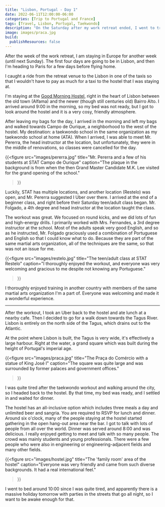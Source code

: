 ```yaml
---
title: "Lisbon, Portugal - Day 1"
date: 2022-06-11T12:00:00-06:00
categories: [Trip to Portugal and France]
tags: [Travel, Lisbon, Portugal, Taekwondo]
description: "On the Saturday after my work retreat ended, I went to train an ATA school in Lisbon and worked out with Mr. Folgado."
image: images/praca.jpg
build:
  publishResources: false
---
```


After the week of the work retreat, I am staying in Europe for another week
(until next Sunday). The first four days are going to be in Lisbon, and then I'm
heading to Paris for a few days before flying home.

I caught a ride from the retreat venue to the Lisbon in one of the taxis so that
I wouldn't have to pay as much for a taxi to the hostel that I was staying at.

I'm staying at the [Good Morning Hostel](https://goodmorninghostel.com), right
in the heart of Lisbon between the old town (Alfama) and the newer (though still
centuries old) Bairro Alto. I arrived around 9:00 in the morning, so my bed was
not ready, but I got to look around the hostel and it is a very cosy, friendly
atmosphere.

After leaving my bags for the day, I arrived in the morning and left my bags and
walked towards Campo de Ourique, a neighborhood to the west of the hostel. My
destination: a taekwondo school in the same organization as my taekwondo school
at home (ATA). When I arrived, I was able to meet Mr. Pererra, the head
instructor at the location, but unfortunately, they were in the middle of
renovations, so classes were cancelled for the day.

{{<figure
  src="images/pererra.jpg"
  title="Mr. Pererra and a few of his students at STAT Campo de Ourique"
  caption="The plaque in the background is from when the then Grand Master Candidate M.K. Lee visited for the grand opening of the school."
>}}

Luckily, STAT has multiple locations, and another location (Restelo) was open,
and Mr. Pererra suggested I Uber over there. I arrived at the end of a beginner
class, and right before their Saturday teen/adult class began. Mr. Folgado, a
4th degree and head instructor at the location taught the class.

The workout was great. We focused on round kicks, and we did lots of fun and
high-energy drills. I primarily worked with Mrs. Fernandes, a 3rd degree
instructor at the school. Most of the adults speak very good English, and so as
he instructed, Mr. Folgado graciously used a combination of Portuguese and
English so that I could know what to do. Because they are part of the same
martial arts organization, all of the techniques are the same, so that was not
an issue for me.

{{<figure
  src="images/restelo.jpg"
  title="The teen/adult class at STAT Restelo"
  caption="I thoroughly enjoyed the workout, and everyone was very welcoming and gracious to me despite not knowing any Portuguese."
>}}

I thoroughly enjoyed training in another country with members of the same
martial arts organization I'm a part of. Everyone was welcoming and made it a
wonderful experience.

---------

After the workout, I took an Uber back to the hostel and ate lunch at a nearby
cafe. Then I decided to go for a walk down towards the Tagus River. Lisbon is
entirely on the north side of the Tagus, which drains out to the Atlantic.

At the point where Lisbon is built, the Tagus is very wide, it's effectively a
large harbour. Right at the water, a grand square which was built during the
height of Portugal's imperial age.

{{<figure
  src="images/praca.jpg"
  title="The Praça do Comércio with a statue of King José I"
  caption="The square was quite large and was surrounded by former palaces and government offices."
>}}

I was quite tired after the taekwondo workout and walking around the city, so I
headed back to the hostel. By that time, my bed was ready, and I settled in and
waited for dinner.

The hostel has an all-inclusive option which includes three meals a day and
unlimited beer and sangria. You are required to RSVP for lunch and dinner.
Around six o'clock, many of the people staying at the hostel started gathering
in the open hang-out area near the bar. I got to talk with lots of people from
all over the world. Dinner was served around 8:00 and was delicious. I really
enjoyed getting to meet and talk with so many people. The crowd was mainly
students and young professionals. There were a few people who were also in
engineering or engineering-adjacent fields and many other fields.

{{<figure
  src="images/hostel.jpg"
  title="The 'family room' area of the hostel"
  caption="Everyone was very friendly and came from such diverse backgrounds. It had a real international feel."
>}}

I went to bed around 10:00 since I was quite tired, and apparently there is a
massive holiday tomorrow with parties in the streets that go all night, so I
want to be awake enough for that.
